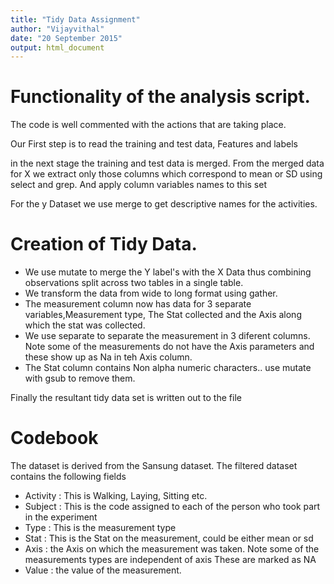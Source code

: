 ```yaml
---
title: "Tidy Data Assignment"
author: "Vijayvithal"
date: "20 September 2015"
output: html_document
---
```


# Functionality of the analysis script.

The code is well commented with the actions that are taking place.

Our First step is to read the training and test data, Features and labels 

in the next stage the training and test data is merged.
From the merged data for X we extract only those columns which correspond to mean or SD using select and grep. And apply column variables names to this set

For the y Dataset we use merge to get descriptive names for the activities.

# Creation of Tidy Data.

* We use mutate to merge the Y label's with the X Data thus combining observations split across two tables in a single table.
* We transform the data from wide to long format using gather.
* The measurement column now has data for 3 separate variables,Measurement type, The Stat collected and the Axis along which the stat was collected.
 * We use separate to separate the measurement in 3 diferent columns. Note some of the measurements do not have the Axis parameters and these show up as Na in teh Axis column.
* The Stat column contains Non alpha numeric characters.. use mutate with gsub to remove them.

Finally the resultant tidy data set is written out to the file


# Codebook

The dataset is derived from the Sansung dataset.
The filtered dataset contains the following fields

* Activity : This is Walking, Laying, Sitting etc.
* Subject : This is the code assigned to each of the person who took part in the experiment
* Type : This is the measurement type
* Stat : This is the Stat on the measurement, could be either mean or sd
* Axis : the Axis on which the measurement was taken. Note some of the measurements types are independent of axis These are marked as NA
* Value : the value of the measurement.
